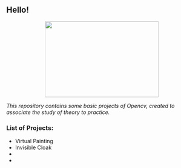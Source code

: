 <h2>Hello!</h2>
<p align="center">

<img src="https://media3.giphy.com/media/xFkgeu7dhfgqqxJqmj/giphy.gif" height="200" width="300"/>
</p>

<i>This repository contains some basic projects of Opencv, 
created to associate the study of theory to practice.</i>



<h3>List of Projects:</h3>
<ul>
  <li>Virtual Painting</li>
  <li>Invisible Cloak</li>
  <li></li>
  <li></li>
</ul>

